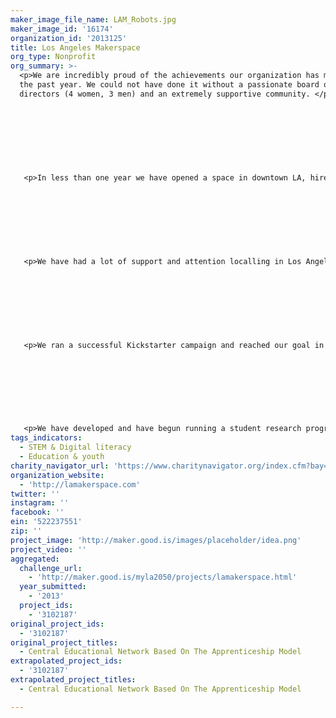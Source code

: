 ```yaml
---
maker_image_file_name: LAM_Robots.jpg
maker_image_id: '16174'
organization_id: '2013125'
title: Los Angeles Makerspace
org_type: Nonprofit
org_summary: >-
  <p>We are incredibly proud of the achievements our organization has made in
  the past year. We could not have done it without a passionate board of
  directors (4 women, 3 men) and an extremely supportive community. </p>
   
   
   
   
   
   
   
   
   <p>In less than one year we have opened a space in downtown LA, hired two staff members and programmed more than 40 successful events and workshops including programming, design, citizen science, film, woodworking and food science hacking.</p>
   
   
   
   
   
   
   
   
   <p>We have had a lot of support and attention localling in Los Angeles and nationally. The White House - Office of Science and Technology Policy wrote about our incredible efforts: http://www.whitehouse.gov/blog/2012/12/12/making-makers-los-angeles</p>
   
   
   
   
   
   
   
   
   <p>We ran a successful Kickstarter campaign and reached our goal in the first 30 hours, proving that there is demand and interest in the maker movement and project-based learning.</p>
   
   
   
   
   
   
   
   
   <p>We have developed and have begun running a student research program whereby students are mentored in the development of their own research projects as well as getting them involved with current research projects. Our current partners are the environmental monitoring group Safecast, the American Physics Society, the West Side Science Club, the Natural History Museum of Los Angeles, University of Southern California, and the California Institute of Technology.</p>
tags_indicators:
  - STEM & Digital literacy
  - Education & youth
charity_navigator_url: 'https://www.charitynavigator.org/index.cfm?bay=search.profile&ein=522237551'
organization_website:
  - 'http://lamakerspace.com'
twitter: ''
instagram: ''
facebook: ''
ein: '522237551'
zip: ''
project_image: 'http://maker.good.is/images/placeholder/idea.png'
project_video: ''
aggregated:
  challenge_url:
    - 'http://maker.good.is/myla2050/projects/lamakerspace.html'
  year_submitted:
    - '2013'
  project_ids:
    - '3102187'
original_project_ids:
  - '3102187'
original_project_titles:
  - Central Educational Network Based On The Apprenticeship Model
extrapolated_project_ids:
  - '3102187'
extrapolated_project_titles:
  - Central Educational Network Based On The Apprenticeship Model

---
```


